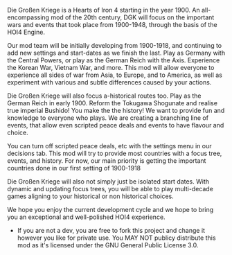 Die Großen Kriege is a Hearts of Iron 4 starting in the year 1900.
An all-encompassing mod of the 20th century, DGK will focus on the important wars and events that took place from 1900-1948, through the basis of the HOI4 Engine.

Our mod team will be initially developing from 1900-1918, and continuing to add new settings and start-dates as we finish the last.
Play as Germany with the Central Powers, or play as the German Reich with the Axis. Experience the Korean War, Vietnam War, and more. This mod will allow everyone to experience all sides of war from Asia, to Europe, and to America, as well as experiment with various and subtle differences caused by your actions.

Die Großen Kriege will also focus a-historical routes too. Play as the German Reich in early 1900. Reform the Tokugawa Shogunate and realise true imperial Bushido! You make the the history! We want to provide fun and knowledge to everyone who plays. We are creating a branching line of events, that allow even scripted peace deals and events to have flavour and choice.

You can turn off scripted peace deals, etc with the settings menu in our decisions tab.
This mod will try to provide most countries with a focus tree, events, and history. For now, our main priority is getting the important countries done in our first setting of 1900-1918

Die Großen Kriege will also not simply just be isolated start dates. With dynamic and updating focus trees, you will be able to play multi-decade games aligning to your historical or non historical choices.

We hope you enjoy the current development cycle and we hope to bring you an exceptional and well-polished HOI4 experience.

- If you are not a dev, you are free to fork this project and change it however you like for private use. You MAY NOT publicy distribute this mod as it's licensed under the GNU General Public License 3.0.
